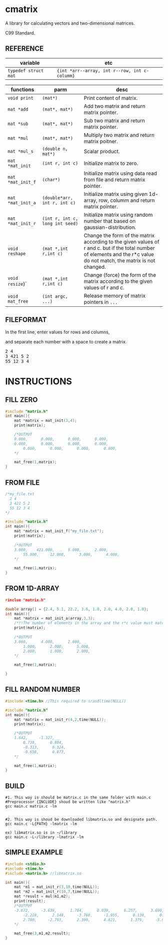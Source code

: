 # cmatrix
A library for calculating vectors and two-dimensional matrices.

C99 Standard.

## REFERENCE
|variable|etc|
|--------|---|
|`typedef struct mat`|`{int *arr--array, int r--row, int c-columm}`|

|functions|parm|desc|
|---------|----|----|
|`void print`|`(mat*)`|Print content of matrix.|
|`mat *add`|`(mat*, mat*)`|Add two matrix and return matrix pointer.|
|`mat *sub`|`(mat*, mat*)`|Sub two matrix and return matrix pointer.|
|`mat *mul`|`(mat*, mat*)`|Multiply two matrix and return matrix poitner.|
|`mat *mul_s`|`(double n, mat*)`|Scalar product.|
|`mat *mat_init`|`(int r, int c)`|Initialize matrix to zero.|
|`mat *mat_init_f`|`(char*)`|Initialize matrix using data read from file and return matrix pointer.|
|`mat *mat_init_a`|`(double*arr, int r, int c)`|Initialize matrix using given 1d-array, row, columm and return matrix pointer.|
|`mat *mat_init_r`|`(int r, int c, long int seed)`|Initialize matrix using random number that based on gaussian-distribution.|
|`void reshape`|`(mat *,int r,int c)`|Change the form of the matrix according to the given values of r and c. but if the total number of elements and the r*c value do not match, the matrix is not changed.|
|`void resize`}`|`(mat *,int r,int c)`|Change (force) the form of the matrix according to the given values of r and c.|
|`void mat_free`|`(int argc, ...)`| Release memory of matrix pointers in `...` |

## FILEFORMAT
In the first line, enter values for rows and columns, 

and separate each number with a space to create a matrix.
<pre>
2 4
3 421 5 2
55 12 3 4
</pre>

# INSTRUCTIONS
## FILL ZERO
```C
#include "matrix.h"
int main(){
	mat *matrix = mat_init(3,4);
	print(matrix);

	/*OUTPUT
	0.000,      0.000,      0.000,      0.000,
   	0.000,      0.000,      0.000,      0.000,
    	0.000,      0.000,      0.000,      0.000,
	*/

	mat_free(1,matrix);
}
```

## FROM FILE
```C
/*my_file.txt
  2 4
  3 421 5 2
  55 12 3 4
*/

#include "matrix.h"
int main(){
	mat *matrix = mat_init_f("my_file.txt");
	print(matrix);
	
	/*OUTPUT
	3.000,    421.000,      5.000,      2.000,
    	55.000,     12.000,      3.000,      4.000,
	*/

	mat_free(1,matrix);
}
```
## FROM 1D-ARRAY
```C
#inclue "matrix.h"

double array[] = {2.4, 5.1, 22.2, 3.6, 1.0, 2.0, 4.0, 2.0, 1.0};
int main(){
	mat *matrix = mat_init_a(array,3,3);
	/*!!The number of elements in the array and the r*c value must match!!*/
	print(matrix);
	
	/*OUTPUT
	3.000,      4.000,      2.000,
    	1.000,      2.000,      5.000,
    	2.000,      1.000,      2.000,
	*/

	mat_free(1,matrix);

}
```
## FILL RANDOM NUMBER
```C
#include <time.h> //This required to srand(time(NULL))

#include "matrix.h"
int main(){
	mat *matrix = mat_init_r(4,2,time(NULL));
	print(matrix);

	/*OUTPUT
	1.642,     -1.327,
     	0.738,      0.884,
    	-0.313,      0.324,
    	-0.658,      0.873,
	*/

	mat_free(1,matrix);
}
```

## BUILD
```
#1. This way is should be matrix.c in the same folder with main.c
#Preprocessor {INCLUDE} shoud be written like "matrix.h"
gcc main.c matrix.c -lm


#2. This way is shoud be downloaded libmatrix.so and designate path.
gcc main.c -L{PATH} -lmatrix -lm

ex) libmatrix.so is in ~/library
gcc main.c -L~/library -lmatrix -lm
```
## SIMPLE EXAMPLE
```C
#include <stdio.h>
#include <time.h>
#include <matrix.h> //libmatrix.so

int main(){
	mat *m1 = mat_init_r(3,10,time(NULL));
	mat *m2 = mat_init_r(10,7,time(NULL));
	mat *result = mul(m1,m2);
	print(result);
	/*OUTPUT
	-3.672,     -3.639,      1.784,      0.039,      6.257,      3.690,     -2.566,
    	-2.228,      2.148,     -3.768,     -1.955,      0.138,      0.263,     -1.658,
     	2.780,     -2.793,      2.390,      4.821,      1.379,     -5.925,      7.295,
	*/

	mat_free(3,m1,m2,result);
}

```
